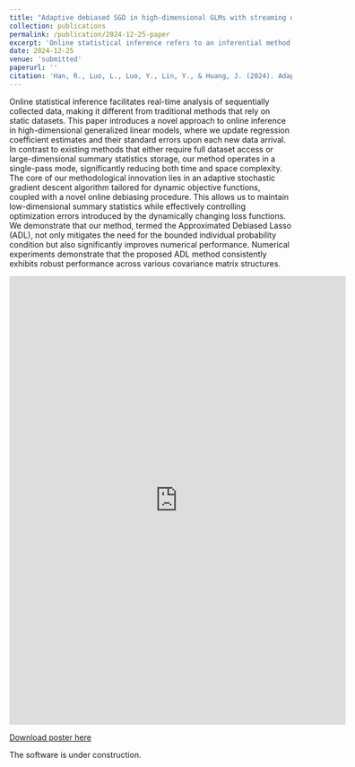 ```yaml
---
title: "Adaptive debiased SGD in high-dimensional GLMs with streaming data"
collection: publications
permalink: /publication/2024-12-25-paper
excerpt: 'Online statistical inference refers to an inferential method that updates the model parameters as data is sequentially available. This approach has broad applications in network security, quantitative finance, and recommendation systems. In contrast to offline techniques where the entire dataset is used for training, online learning algorithms are anticipated to offer computational efficiency while still delivering statistical results comparable to their offline counterparts.'
date: 2024-12-25
venue: 'submitted'
paperurl: ''
citation: 'Han, R., Luo, L., Luo, Y., Lin, Y., & Huang, J. (2024). Adaptive debiased SGD in high-dimensional GLMs with streaming data. To submit.'
---
```

Online statistical inference facilitates real-time analysis of sequentially collected data, making it different from traditional methods that rely on static datasets. This paper introduces a novel approach to online inference in high-dimensional generalized linear models, where we update regression coefficient estimates and their standard errors upon each new data arrival. In contrast to existing methods that either require full dataset access or large-dimensional summary statistics storage, our method operates in a single-pass mode, significantly reducing both time and space complexity. The core of our methodological innovation lies in an adaptive stochastic gradient descent algorithm tailored for dynamic objective functions, coupled with a novel online debiasing procedure. This allows us to maintain low-dimensional summary statistics while effectively controlling optimization errors introduced by the dynamically changing loss functions. We demonstrate that our method, termed the Approximated Debiased Lasso (ADL), not only mitigates the need for the bounded individual probability condition but also significantly improves numerical performance. Numerical experiments demonstrate that the proposed ADL method consistently exhibits robust performance across various covariance matrix structures.

<embed src="https://chattelionluo.github.io/files/Online_Inference_talk.pdf" type="application/pdf" width="600px" height="800px" />

[Download poster here](http://chattelionluo.github.io/files/Highdimensional_Poster.pdf)

The software is under construction.
